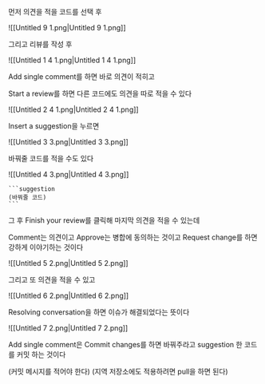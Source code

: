 먼저 의견을 적을 코드를 선택 후

![[Untitled 9 1.png|Untitled 9 1.png]]

그리고 리뷰를 작성 후

![[Untitled 1 4 1.png|Untitled 1 4 1.png]]

Add single comment를 하면 바로 의견이 적히고

Start a review를 하면 다른 코드에도 의견을 따로 적을 수 있다

![[Untitled 2 4 1.png|Untitled 2 4 1.png]]

Insert a suggestion을 누르면

![[Untitled 3 3.png|Untitled 3 3.png]]

바꿔줄 코드를 적을 수도 있다

![[Untitled 4 3.png|Untitled 4 3.png]]

````Plain
```suggestion
(바꿔줄 코드)
```
````

그 후 Finish your review를 클릭해 마지막 의견을 적을 수 있는데

Comment는 의견이고 Approve는 병합에 동의하는 것이고 Request change를 하면 강하게 이야기하는 것이다

![[Untitled 5 2.png|Untitled 5 2.png]]

그리고 또 의견을 적을 수 있고

![[Untitled 6 2.png|Untitled 6 2.png]]

Resolving conversation을 하면 이슈가 해결되었다는 뜻이다

![[Untitled 7 2.png|Untitled 7 2.png]]

Add single comment은 Commit changes를 하면 바꿔주라고 suggestion 한 코드를 커밋 하는 것이다

(커밋 메시지를 적어야 한다) (지역 저장소에도 적용하려면 pull을 하면 된다)